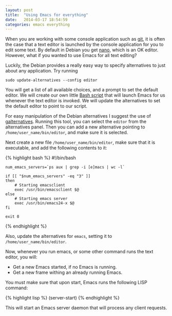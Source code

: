 ```yaml
---
layout: post
title:  "Using Emacs for everything"
date:   2014-03-17 18:54:59
categories: emacs everything
---
```


When you are working with some console application such as [git](http://git-scm.com), it is often
the case that a text editor is launched by the console application for you to edit some text. By
default in Debian you get [nano](http://www.nano-editor.org), which is an OK editor. However,
what if you wanted to use Emacs for all text editing?

Luckily, the Debian provides a really easy way to specify alternatives to just about any application.
Try running

    sudo update-alternatives --config editor

You will get a list of all available choices, and a prompt to set the default editor. We will create
our own little [Bash script](http://en.wikipedia.org/wiki/Bash_%28Unix_shell%29) that will launch
Emacs for us whenever the text editor is invoked. We will update the alternatives to set the default
editor to point to our script.

For easy manipulation of the Debian alternatives I suggest the use of
[galternatives](https://packages.debian.org/wheezy/galternatives). Running this tool, you can select
the `editor` from the alternatives panel. Then you can add a new alternative pointing to
`/home/user_name/bin/editor`, and make sure it is selected.

Next create a new file `/home/user_name/bin/editor`, make sure that it is executable, and add the
following contents to it:

{% highlight bash %}
    #!/bin/bash

    num_emacs_servers=`ps aux | grep -i [e]macs | wc -l`

    if [[ "$num_emacs_servers" -eq "3" ]]
    then
        # Starting emacsclient
        exec /usr/bin/emacsclient $@
    else
        # Starting emacs server
        exec /usr/bin/emacs24-x $@
    fi

    exit 0
{% endhighlight %}

Also, update the alternatives for `emacs`, setting it to `/home/user_name/bin/editor`.

Now, whenever you run emacs, or some other command runs the text editor, you will:

- Get a new Emacs started, if no Emacs is running.
- Get a new frame withing an already running Emacs.

You must make sure that upon start, Emacs runs the following LISP command:

{% highlight lisp %}
    (server-start)
{% endhighlight %}

This will start an Emacs server daemon that will process any client requests.

